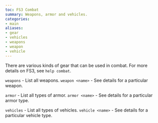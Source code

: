 ```yaml
---
toc: FS3 Combat
summary: Weapons, armor and vehicles.
categories:
- main
aliases:
- gear
- vehicles
- weapons
- weapon
- vehicle
---
```

There are various kinds of gear that can be used in combat.   For more details on FS3, see `help combat`.

`weapons` - List all weapons.
`weapon <name>` - See details for a particular weapon.

`armor` - List all types of armor.
`armor <name>` - See details for a particular armor type.

`vehicles` - List all types of vehicles.
`vehicle <name>` - See details for a particular vehicle type.

